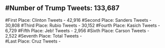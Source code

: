 #Number of Trump Tweets: 133,687
---
#First Place: Clinton Tweets - 42,916
#Second Place: Sanders Tweets - 30,808
#Third Place: Rubio Tweets - 30,152
#Fourth Place: Kasich Tweets - 6,729
#Fifth Place: Jeb! Tweets - 2,956
#Sixth Place: Carson Tweets - 2,522
#Seventh Place: Total Tweets -  
#Last Place: Cruz Tweets - 
